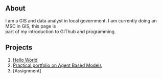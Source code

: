 

## About  
I am a GIS and data analyst in local government. I am currently doing an MSC in GIS, this page is  
part of my introduction to GIThub and programming.

## Projects

1. [Hello World](https://github.com/cman2000/Hello-World)
2. [Practical portfolio on Agent Based Models](https://github.com/cman2000/Portfolioabm)
3. [Assignment]




